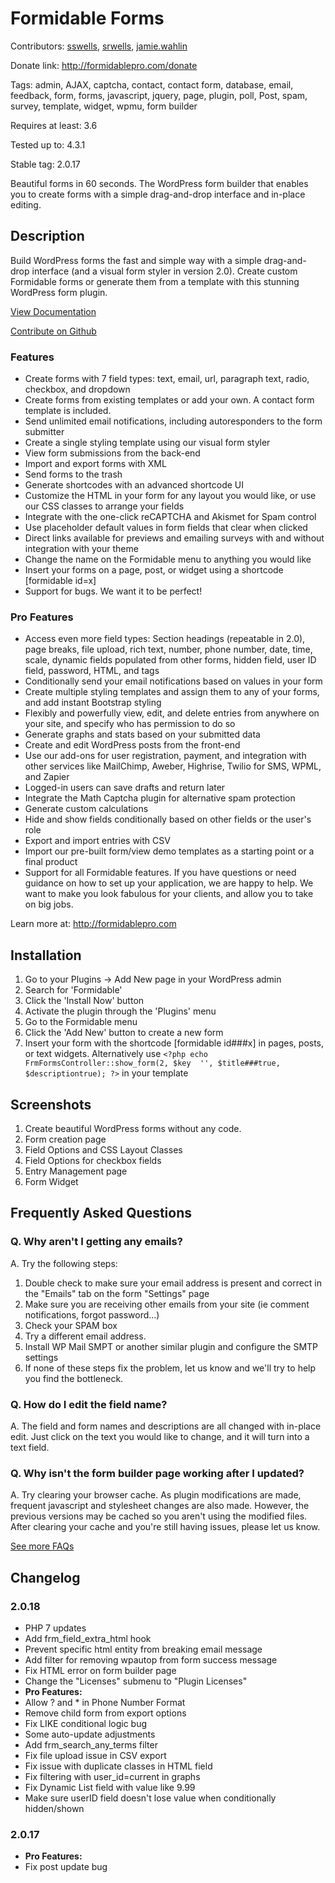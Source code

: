 # Formidable Forms
Contributors: [sswells](https://github.com/stephywells), [srwells](https://github.com/srwells), [jamie.wahlin](https://github.com/cwahlin)

Donate link: http://formidablepro.com/donate

Tags: admin, AJAX, captcha, contact, contact form, database, email, feedback, form, forms, javascript, jquery, page, plugin, poll, Post, spam, survey, template, widget, wpmu, form builder

Requires at least: 3.6

Tested up to: 4.3.1

Stable tag: 2.0.17

Beautiful forms in 60 seconds. The WordPress form builder that enables you to create forms with a simple drag-and-drop interface and in-place editing.

## Description
Build WordPress forms the fast and simple way with a simple drag-and-drop interface (and a visual form styler in version 2.0). Create custom Formidable forms or generate them from a template with this stunning WordPress form plugin.

[View Documentation](http://formidablepro.com/knowledgebase/ "View Documentation")

[Contribute on Github](https://github.com/Strategy11/formidable-forms "Contribute on Github")

### Features
* Create forms with 7 field types: text, email, url, paragraph text, radio, checkbox, and dropdown
* Create forms from existing templates or add your own. A contact form template is included.
* Send unlimited email notifications, including autoresponders to the form submitter
* Create a single styling template using our visual form styler
* View form submissions from the back-end
* Import and export forms with XML
* Send forms to the trash
* Generate shortcodes with an advanced shortcode UI
* Customize the HTML in your form for any layout you would like, or use our CSS classes to arrange your fields
* Integrate with the one-click reCAPTCHA and Akismet for Spam control
* Use placeholder default values in form fields that clear when clicked
* Direct links available for previews and emailing surveys with and without integration with your theme
* Change the name on the Formidable menu to anything you would like
* Insert your forms on a page, post, or widget using a shortcode [formidable id=x]
* Support for bugs. We want it to be perfect!

### Pro Features
* Access even more field types: Section headings (repeatable in 2.0), page breaks, file upload, rich text, number, phone number, date, time, scale, dynamic fields populated from other forms, hidden field, user ID field, password, HTML, and tags
* Conditionally send your email notifications based on values in your form
* Create multiple styling templates and assign them to any of your forms, and add instant Bootstrap styling
* Flexibly and powerfully view, edit, and delete entries from anywhere on your site, and specify who has permission to do so
* Generate graphs and stats based on your submitted data
* Create and edit WordPress posts from the front-end
* Use our add-ons for user registration, payment, and integration with other services like MailChimp, Aweber, Highrise, Twilio for SMS, WPML, and Zapier
* Logged-in users can save drafts and return later
* Integrate the Math Captcha plugin for alternative spam protection
* Generate custom calculations
* Hide and show fields conditionally based on other fields or the user's role
* Export and import entries with CSV
* Import our pre-built form/view demo templates as a starting point or a final product
* Support for all Formidable features. If you have questions or need guidance on how to set up your application, we are happy to help. We want to make you look fabulous for your clients, and allow you to take on big jobs.

Learn more at: http://formidablepro.com

## Installation
1. Go to your Plugins -> Add New page in your WordPress admin
2. Search for 'Formidable'
3. Click the 'Install Now' button
4. Activate the plugin through the 'Plugins' menu
5. Go to the Formidable menu
6. Click the 'Add New' button to create a new form
7. Insert your form with the shortcode [formidable id###x] in pages, posts, or text widgets. Alternatively use `<?php echo FrmFormsController::show_form(2, $key  '', $title###true, $descriptiontrue); ?>` in your template

## Screenshots
1. Create beautiful WordPress forms without any code.
2. Form creation page
3. Field Options and CSS Layout Classes
4. Field Options for checkbox fields
5. Entry Management page
6. Form Widget

## Frequently Asked Questions
### Q. Why aren't I getting any emails?

A. Try the following steps:

   1. Double check to make sure your email address is present and correct in the "Emails" tab on the form "Settings" page
   2. Make sure you are receiving other emails from your site (ie comment notifications, forgot password...)
   3. Check your SPAM box
   4. Try a different email address.
   5. Install WP Mail SMPT or another similar plugin and configure the SMTP settings
   6. If none of these steps fix the problem, let us know and we'll try to help you find the bottleneck.

### Q. How do I edit the field name?

A. The field and form names and descriptions are all changed with in-place edit. Just click on the text you would like to change, and it will turn into a text field.

### Q. Why isn't the form builder page working after I updated?

A. Try clearing your browser cache. As plugin modifications are made, frequent javascript and stylesheet changes are also made. However, the previous versions may be cached so you aren't using the modified files. After clearing your cache and you're still having issues, please let us know.

[See more FAQs](http://formidablepro.com/formidable-faqs/ "Formidable Form FAQs")

## Changelog
### 2.0.18
* PHP 7 updates
* Add frm_field_extra_html hook
* Prevent specific html entity from breaking email message
* Add filter for removing wpautop from form success message
* Fix HTML error on form builder page
* Change the "Licenses" submenu to "Plugin Licenses"
* **Pro Features:**
* Allow ? and * in Phone Number Format
* Remove child form from export options
* Fix LIKE conditional logic bug
* Some auto-update adjustments
* Add frm_search_any_terms filter
* Fix file upload issue in CSV export
* Fix issue with duplicate classes in HTML field
* Fix filtering with user_id=current in graphs
* Fix Dynamic List field with value like 9.99
* Make sure userID field doesn't lose value when conditionally hidden/shown

### 2.0.17
* **Pro Features:**
* Fix post update bug
